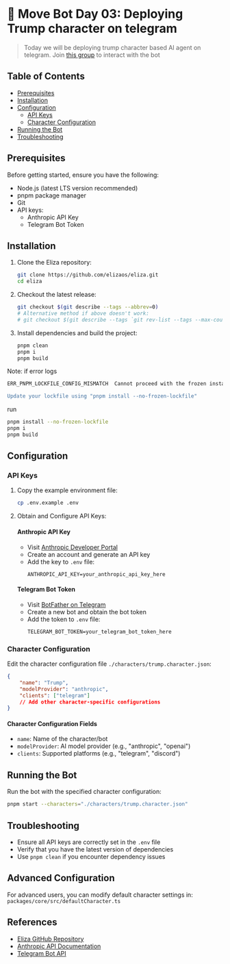 # 🤖 Move Bot Day 03: Deploying Trump character on telegram
> Today we will be deploying trump character based AI agent on telegram. Join [this group](https://t.me/+HzTYUNYoQaM0YjQ1) to interact with the bot
## Table of Contents
- [Prerequisites](#prerequisites)
- [Installation](#installation)
- [Configuration](#configuration)
  - [API Keys](#api-keys)
  - [Character Configuration](#character-configuration)
- [Running the Bot](#running-the-bot)
- [Troubleshooting](#troubleshooting)

## Prerequisites

Before getting started, ensure you have the following:

- Node.js (latest LTS version recommended)
- pnpm package manager
- Git
- API keys:
  - Anthropic API Key
  - Telegram Bot Token

## Installation

1. Clone the Eliza repository:
   ```bash
   git clone https://github.com/elizaos/eliza.git
   cd eliza
   ```

2. Checkout the latest release:
   ```bash
   git checkout $(git describe --tags --abbrev=0)
   # Alternative method if above doesn't work:
   # git checkout $(git describe --tags `git rev-list --tags --max-count=1`)
   ```

3. Install dependencies and build the project:
   ```bash
   pnpm clean
   pnpm i
   pnpm build
   ```

Note: if error logs 
```bash
ERR_PNPM_LOCKFILE_CONFIG_MISMATCH  Cannot proceed with the frozen installation. The current "overrides" configuration doesn't match the value found in the lockfile

Update your lockfile using "pnpm install --no-frozen-lockfile"
```

run 
```bash
pnpm install --no-frozen-lockfile
pnpm i
pnpm build
```


## Configuration

### API Keys

1. Copy the example environment file:
   ```bash
   cp .env.example .env
   ```

2. Obtain and Configure API Keys:

   #### Anthropic API Key
   - Visit [Anthropic Developer Portal](https://docs.anthropic.com/en/api/getting-started)
   - Create an account and generate an API key
   - Add the key to `.env` file:
     ```
     ANTHROPIC_API_KEY=your_anthropic_api_key_here
     ```

   #### Telegram Bot Token
   - Visit [BotFather on Telegram](https://t.me/botfather)
   - Create a new bot and obtain the bot token
   - Add the token to `.env` file:
     ```
     TELEGRAM_BOT_TOKEN=your_telegram_bot_token_here
     ```

### Character Configuration

Edit the character configuration file `./characters/trump.character.json`:

```json
{
    "name": "Trump",
    "modelProvider": "anthropic",
    "clients": ["telegram"]
    // Add other character-specific configurations
}
```

#### Character Configuration Fields
- `name`: Name of the character/bot
- `modelProvider`: AI model provider (e.g., "anthropic", "openai")
- `clients`: Supported platforms (e.g., "telegram", "discord")

## Running the Bot

Run the bot with the specified character configuration:

```bash
pnpm start --characters="./characters/trump.character.json"
```

## Troubleshooting

- Ensure all API keys are correctly set in the `.env` file
- Verify that you have the latest version of dependencies
- Use `pnpm clean` if you encounter dependency issues

## Advanced Configuration

For advanced users, you can modify default character settings in:
`packages/core/src/defaultCharacter.ts`

## References

- [Eliza GitHub Repository](https://github.com/elizaOS/eliza)
- [Anthropic API Documentation](https://docs.anthropic.com/en/api/getting-started)
- [Telegram Bot API](https://core.telegram.org/api)

